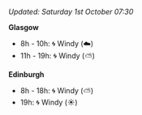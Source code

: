 *Updated: Saturday 1st October 07:30*

**Glasgow**

* 8h - 10h: :cyclone: Windy (:cloud:)
* 11h - 19h: :cyclone: Windy (:partly_sunny:)

**Edinburgh**

* 8h - 18h: :cyclone: Windy (:partly_sunny:)
* 19h: :cyclone: Windy (:sunny:)
